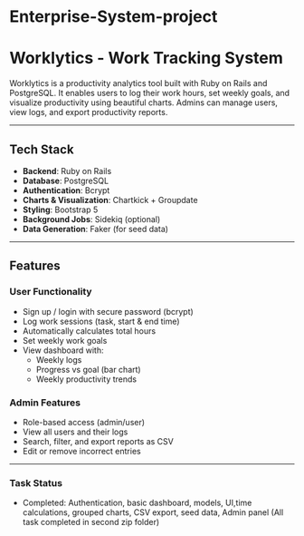 # Enterprise-System-project
# Worklytics - Work Tracking System

Worklytics is a productivity analytics tool built with Ruby on Rails and PostgreSQL. It enables users to log their work hours, set weekly goals, and visualize productivity using beautiful charts. Admins can manage users, view logs, and export productivity reports.

---

## Tech Stack

- **Backend**: Ruby on Rails
- **Database**: PostgreSQL
- **Authentication**: Bcrypt  
- **Charts & Visualization**: Chartkick + Groupdate
- **Styling**: Bootstrap 5
- **Background Jobs**: Sidekiq (optional)
- **Data Generation**: Faker (for seed data)

---

## Features

###  User Functionality
- Sign up / login with secure password (bcrypt)
- Log work sessions (task, start & end time)
- Automatically calculates total hours
- Set weekly work goals
- View dashboard with:
  - Weekly logs
  - Progress vs goal (bar chart)
  - Weekly productivity trends

###  Admin Features
- Role-based access (admin/user)
- View all users and their logs
- Search, filter, and export reports as CSV
- Edit or remove incorrect entries

---
###  Task Status 

- Completed: Authentication, basic dashboard, models, UI,time calculations, grouped charts, CSV export, seed data, Admin panel
  (All task completed in second zip folder)



